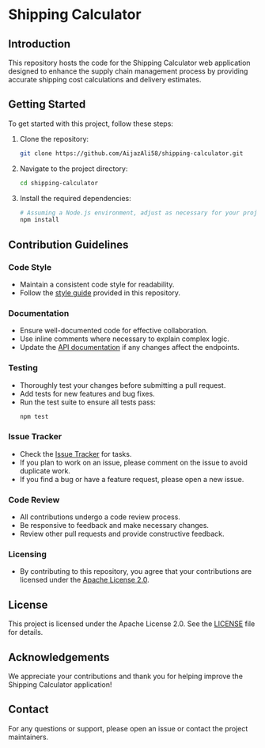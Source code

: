 # Shipping Calculator

## Introduction
This repository hosts the code for the Shipping Calculator web application designed to enhance the supply chain management process by providing accurate shipping cost calculations and delivery estimates.

## Getting Started
To get started with this project, follow these steps:

1. Clone the repository:
    ```bash
    git clone https://github.com/AijazAli58/shipping-calculator.git
    ```
2. Navigate to the project directory:
    ```bash
    cd shipping-calculator
    ```
3. Install the required dependencies:
    ```bash
    # Assuming a Node.js environment, adjust as necessary for your project
    npm install
    ```

## Contribution Guidelines

### Code Style
- Maintain a consistent code style for readability.
- Follow the [style guide](STYLE_GUIDE.md) provided in this repository.

### Documentation
- Ensure well-documented code for effective collaboration.
- Use inline comments where necessary to explain complex logic.
- Update the [API documentation](API_DOCUMENTATION.md) if any changes affect the endpoints.

### Testing
- Thoroughly test your changes before submitting a pull request.
- Add tests for new features and bug fixes.
- Run the test suite to ensure all tests pass:
    ```bash
    npm test
    ```

### Issue Tracker
- Check the [Issue Tracker](https://github.com/AijazAli58/shipping-calculator/issues) for tasks.
- If you plan to work on an issue, please comment on the issue to avoid duplicate work.
- If you find a bug or have a feature request, please open a new issue.

### Code Review
- All contributions undergo a code review process.
- Be responsive to feedback and make necessary changes.
- Review other pull requests and provide constructive feedback.

### Licensing
- By contributing to this repository, you agree that your contributions are licensed under the [Apache License 2.0](LICENSE).

## License
This project is licensed under the Apache License 2.0. See the [LICENSE](LICENSE) file for details.

## Acknowledgements
We appreciate your contributions and thank you for helping improve the Shipping Calculator application!

## Contact
For any questions or support, please open an issue or contact the project maintainers.

